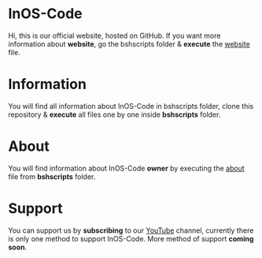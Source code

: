 # InOS-Code
Hi, this is our official website, hosted on GitHub. If you want more information about **website**,
go the bshscripts folder & **execute** the [website](#) file.

# Information
You will find all information about InOS-Code in bshscripts folder, clone this repository & **execute** all 
files one by one inside **bshscripts** folder.

# About
You will find information about InOS-Code **owner** by executing the [about](https://github.com/InOS-Code/InOS-Code/blob/main/bshscripts/about) file from **bshscripts** folder.

# Support
You can support us by **subscribing** to our [YouTube](https://www.youtube.com/channel/UCAW5ysk00cdIoMJn003FYQw/featured) channel, currently there is only one method
to support InOS-Code. More method of support **coming soon**.

